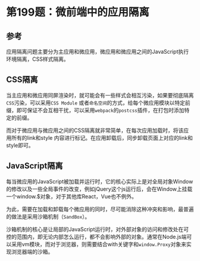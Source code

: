 # 第199题：微前端中的应用隔离

## 参考

应用隔离问题主要分为主应用和微应用，微应用和微应用之间的JavaScript执行环境隔离，CSS样式隔离。

## CSS隔离

当主应用和微应用同屏渲染时，就可能会有一些样式会相互污染，如果要彻底隔离`CSS`污染，可以采用`CSS Module` 或者`命名空间`的方式，给每个微应用模块以特定前缀，即可保证不会互相干扰，可以采用`webpack`的`postcss`插件，在打包时添加特定的前缀。

而对于微应用与微应用之间的CSS隔离就非常简单，在每次应用加载时，将该应用所有的link和style 内容进行标记。在应用卸载后，同步卸载页面上对应的link和style即可。

## JavaScript隔离

每当微应用的JavaScript被加载并运行时，它的核心实际上是对全局对象Window的修改以及一些全局事件的改变，例如jQuery这个js运行后，会在Window上挂载一个window.$对象，对于其他库React，Vue也不例外。

为此，需要在加载和卸载每个微应用的同时，尽可能消除这种冲突和影响，最普遍的做法是采用沙箱机制（`SandBox`）。

沙箱机制的核心是让局部的JavaScript运行时，对外部对象的访问和修改处在可控的范围内，即无论内部怎么运行，都不会影响外部的对象。通常在Node.js端可以采用vm模块，而对于浏览器，则需要结合with关键字和`window.Proxy`对象来实现浏览器端的沙箱。